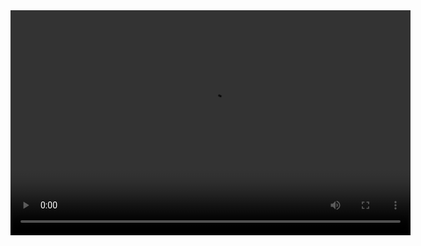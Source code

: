 <video width="640" height="360" controls>
  <source src="esmicp_video.mp4" type="video/mp4">
</video>

